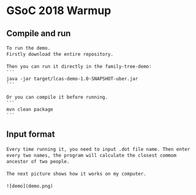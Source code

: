 # GSoC 2018 Warmup

## Compile and run

	To run the demo. 
	Firstly download the entire repository.

	Then you can run it directly in the family-tree-demo:
	```
	java -jar target/lcas-demo-1.0-SNAPSHOT-uber.jar
	```

	Or you can compile it before running.
	```
	mvn clean package
	```

## Input format

	Every time running it, you need to input .dot file name. Then enter every two names, the program will calculate the closest commom ancestor of two people.

	The next picture shows how it works on my computer.

	![demo](demo.png)

	
